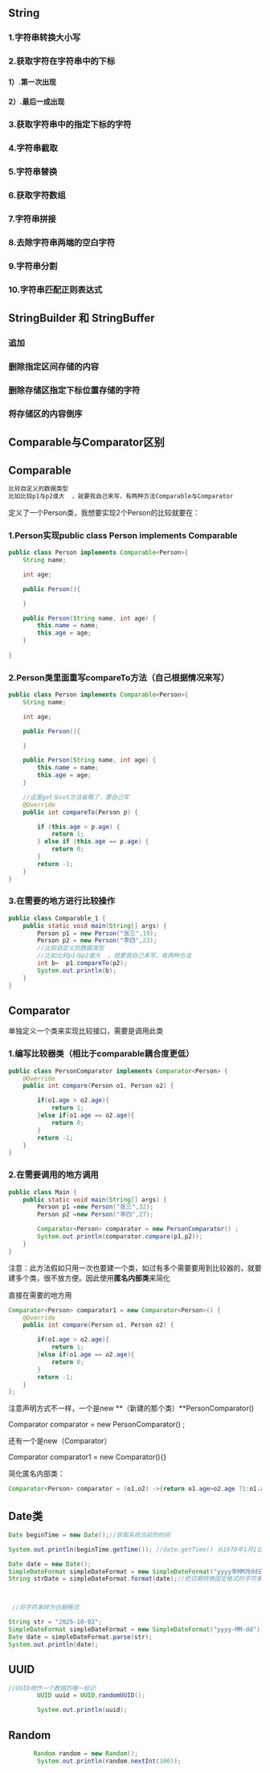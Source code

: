 ## String

### 1.字符串转换大小写

### 2.获取字符在字符串中的下标

#### 1）.第一次出现

#### 2）.最后一成出现

### 3.获取字符串中的指定下标的字符

### 4.字符串截取

### 5.字符串替换

### 6.获取字符数组

### 7.字符串拼接

### 8.去除字符串两端的空白字符

### 9.字符串分割

### 10.字符串匹配正则表达式





## StringBuilder 和 StringBuffer



### 追加

### 删除指定区间存储的内容

### 删除存储区指定下标位置存储的字符

### 将存储区的内容倒序





## Comparable与Comparator区别



## Comparable

```java
比较自定义的数据类型
比如比较p1与p2谁大  ，就要我自己来写，有两种方法Comparable与Comparator
```



定义了一个Person类，我想要实现2个Person的比较就要在：



### 1.Person实现public class Person implements Comparable<Person>

```java
public class Person implements Comparable<Person>{
    String name;

    int age;

    public Person(){

    }

    public Person(String name, int age) {
        this.name = name;
        this.age = age;
    }
    
}
```



### 2.Person类里面重写compareTo方法（自己根据情况来写）

```java
public class Person implements Comparable<Person>{
    String name;

    int age;

    public Person(){

    }

    public Person(String name, int age) {
        this.name = name;
        this.age = age;
    }

    //这里get与set方法省略了，要自己写
    @Override
    public int compareTo(Person p) {

        if (this.age > p.age) {
            return 1;
        } else if (this.age == p.age) {
            return 0;
        }
        return -1;
    }
}
```



### 3.在需要的地方进行比较操作

```java
public class Comparable_1 {
    public static void main(String[] args) {
        Person p1 = new Person("张三",19);
        Person p2 = new Person("李四",23);
        //比较自定义的数据类型
        //比如比较p1与p2谁大  ，就要我自己来写，有两种方法
        int b=  p1.compareTo(p2);
        System.out.println(b);
    }
}
```

## Comparator

单独定义一个类来实现比较接口，需要是调用此类

### 1.编写比较器类（相比于comparable耦合度更低）

```java
public class PersonComparator implements Comparator<Person> {
    @Override
    public int compare(Person o1, Person o2) {

        if(o1.age > o2.age){
            return 1;
        }else if(o1.age == o2.age){
            return 0;
        }
        return -1;
    }
}
```



### 2.在需要调用的地方调用

```java
public class Main {
    public static void main(String[] args) {
        Person p1 =new Person("张三",32);
        Person p2 =new Person("李四",27);

        Comparator<Person> comparator = new PersonComparator() ;
        System.out.println(comparator.compare(p1,p2));
    }
}
```



注意：此方法假如只用一次也要建一个类，如过有多个需要要用到比较器的，就要建多个类，很不放方便。因此使用**匿名内部类**来简化

直接在需要的地方用

```java
Comparator<Person> comparator1 = new Comparator<Person>() {
    @Override
    public int compare(Person o1, Person o2) {

        if(o1.age > o2.age){
            return 1;
        }else if(o1.age == o2.age){
            return 0;
        }
        return -1;
    }
};
```



注意声明方式不一样，一个是new **（新建的那个类）**PersonComparator()

 Comparator<Person> comparator = new PersonComparator() ;



还有一个是new（Comparator<T>）

Comparator<Person> comparator1 = new Comparator<Person>(){}



简化匿名内部类：

```java
Comparator<Person> comparator = (o1,o2) ->{return o1.age>o2.age ?1:o1.age == o2.age?0:-1;};
```





## Date类

```java
Date beginTime = new Date();//获取系统当前的时间

System.out.println(beginTime.getTime()); //date.getTime() 从1970年1月1日0点0分到现在的毫秒数

Date date = new Date();
SimpleDateFormat simpleDateFormat = new SimpleDateFormat("yyyy年MM月dd日 HH:mm:ss");
String strDate = simpleDateFormat.format(date);//把日期转换固定格式的字符串



 //将字符串转为日期格式

String str = "2025-10-02";
SimpleDateFormat simpleDateFormat = new SimpleDateFormat("yyyy-MM-dd");
Date date = simpleDateFormat.parse(str);
System.out.println(date);
```







## UUID

```java
//UUID用作一个数据的唯一标识
        UUID uuid = UUID.randomUUID();

        System.out.println(uuid);
```

## Random

```java
       Random random = new Random();
        System.out.println(random.nextInt(100));
```

